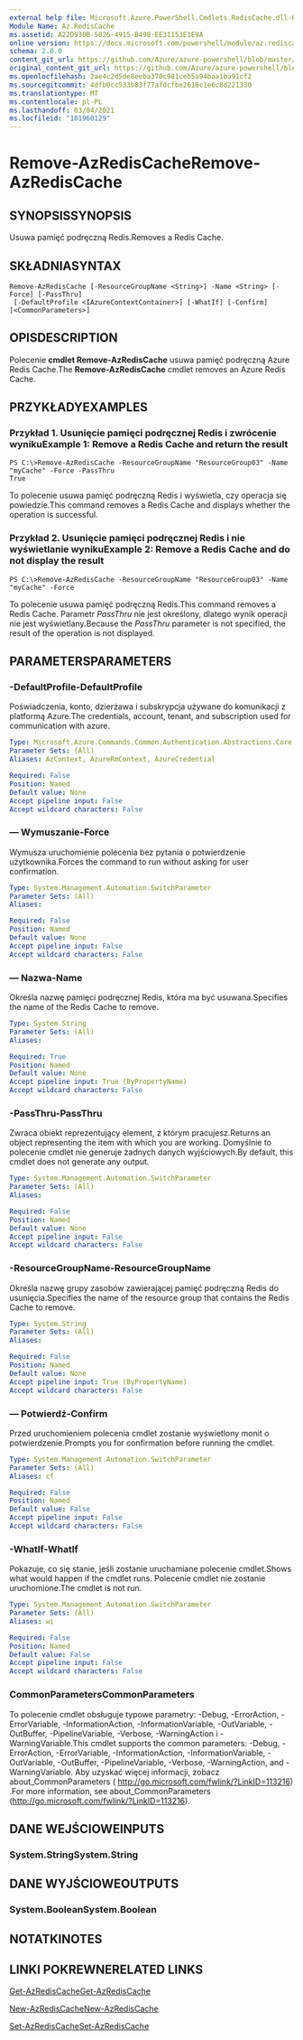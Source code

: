 ```yaml
---
external help file: Microsoft.Azure.PowerShell.Cmdlets.RedisCache.dll-Help.xml
Module Name: Az.RedisCache
ms.assetid: A22D930B-5026-4915-B498-EE31153E1E9A
online version: https://docs.microsoft.com/powershell/module/az.rediscache/remove-azrediscache
schema: 2.0.0
content_git_url: https://github.com/Azure/azure-powershell/blob/master/src/RedisCache/RedisCache/help/Remove-AzRedisCache.md
original_content_git_url: https://github.com/Azure/azure-powershell/blob/master/src/RedisCache/RedisCache/help/Remove-AzRedisCache.md
ms.openlocfilehash: 2ae4c2d5de8eeba370c981ceb5a94baa1ba91cf2
ms.sourcegitcommit: 4dfb0cc533b83f77afdcfbe2618c1e6c8d221330
ms.translationtype: MT
ms.contentlocale: pl-PL
ms.lasthandoff: 03/04/2021
ms.locfileid: "101960129"
---
```

# <span data-ttu-id="d1930-101">Remove-AzRedisCache</span><span class="sxs-lookup"><span data-stu-id="d1930-101">Remove-AzRedisCache</span></span>

## <span data-ttu-id="d1930-102">SYNOPSIS</span><span class="sxs-lookup"><span data-stu-id="d1930-102">SYNOPSIS</span></span>
<span data-ttu-id="d1930-103">Usuwa pamięć podręczną Redis.</span><span class="sxs-lookup"><span data-stu-id="d1930-103">Removes a Redis Cache.</span></span>

## <span data-ttu-id="d1930-104">SKŁADNIA</span><span class="sxs-lookup"><span data-stu-id="d1930-104">SYNTAX</span></span>

```
Remove-AzRedisCache [-ResourceGroupName <String>] -Name <String> [-Force] [-PassThru]
 [-DefaultProfile <IAzureContextContainer>] [-WhatIf] [-Confirm] [<CommonParameters>]
```

## <span data-ttu-id="d1930-105">OPIS</span><span class="sxs-lookup"><span data-stu-id="d1930-105">DESCRIPTION</span></span>
<span data-ttu-id="d1930-106">Polecenie **cmdlet Remove-AzRedisCache** usuwa pamięć podręczną Azure Redis Cache.</span><span class="sxs-lookup"><span data-stu-id="d1930-106">The **Remove-AzRedisCache** cmdlet removes an Azure Redis Cache.</span></span>

## <span data-ttu-id="d1930-107">PRZYKŁADY</span><span class="sxs-lookup"><span data-stu-id="d1930-107">EXAMPLES</span></span>

### <span data-ttu-id="d1930-108">Przykład 1. Usunięcie pamięci podręcznej Redis i zwrócenie wyniku</span><span class="sxs-lookup"><span data-stu-id="d1930-108">Example 1: Remove a Redis Cache and return the result</span></span>
```
PS C:\>Remove-AzRedisCache -ResourceGroupName "ResourceGroup03" -Name "myCache" -Force -PassThru
True
```

<span data-ttu-id="d1930-109">To polecenie usuwa pamięć podręczną Redis i wyświetla, czy operacja się powiedzie.</span><span class="sxs-lookup"><span data-stu-id="d1930-109">This command removes a Redis Cache and displays whether the operation is successful.</span></span>

### <span data-ttu-id="d1930-110">Przykład 2. Usunięcie pamięci podręcznej Redis i nie wyświetlanie wyniku</span><span class="sxs-lookup"><span data-stu-id="d1930-110">Example 2: Remove a Redis Cache and do not display the result</span></span>
```
PS C:\>Remove-AzRedisCache -ResourceGroupName "ResourceGroup03" -Name "myCache" -Force
```

<span data-ttu-id="d1930-111">To polecenie usuwa pamięć podręczną Redis.</span><span class="sxs-lookup"><span data-stu-id="d1930-111">This command removes a Redis Cache.</span></span>
<span data-ttu-id="d1930-112">Parametr *PassThru* nie jest określony, dlatego wynik operacji nie jest wyświetlany.</span><span class="sxs-lookup"><span data-stu-id="d1930-112">Because the *PassThru* parameter is not specified, the result of the operation is not displayed.</span></span>

## <span data-ttu-id="d1930-113">PARAMETERS</span><span class="sxs-lookup"><span data-stu-id="d1930-113">PARAMETERS</span></span>

### <span data-ttu-id="d1930-114">-DefaultProfile</span><span class="sxs-lookup"><span data-stu-id="d1930-114">-DefaultProfile</span></span>
<span data-ttu-id="d1930-115">Poświadczenia, konto, dzierżawa i subskrypcja używane do komunikacji z platformą Azure.</span><span class="sxs-lookup"><span data-stu-id="d1930-115">The credentials, account, tenant, and subscription used for communication with azure.</span></span>

```yaml
Type: Microsoft.Azure.Commands.Common.Authentication.Abstractions.Core.IAzureContextContainer
Parameter Sets: (All)
Aliases: AzContext, AzureRmContext, AzureCredential

Required: False
Position: Named
Default value: None
Accept pipeline input: False
Accept wildcard characters: False
```

### <span data-ttu-id="d1930-116">— Wymuszanie</span><span class="sxs-lookup"><span data-stu-id="d1930-116">-Force</span></span>
<span data-ttu-id="d1930-117">Wymusza uruchomienie polecenia bez pytania o potwierdzenie użytkownika.</span><span class="sxs-lookup"><span data-stu-id="d1930-117">Forces the command to run without asking for user confirmation.</span></span>

```yaml
Type: System.Management.Automation.SwitchParameter
Parameter Sets: (All)
Aliases:

Required: False
Position: Named
Default value: None
Accept pipeline input: False
Accept wildcard characters: False
```

### <span data-ttu-id="d1930-118">— Nazwa</span><span class="sxs-lookup"><span data-stu-id="d1930-118">-Name</span></span>
<span data-ttu-id="d1930-119">Określa nazwę pamięci podręcznej Redis, która ma być usuwana.</span><span class="sxs-lookup"><span data-stu-id="d1930-119">Specifies the name of the Redis Cache to remove.</span></span>

```yaml
Type: System.String
Parameter Sets: (All)
Aliases:

Required: True
Position: Named
Default value: None
Accept pipeline input: True (ByPropertyName)
Accept wildcard characters: False
```

### <span data-ttu-id="d1930-120">-PassThru</span><span class="sxs-lookup"><span data-stu-id="d1930-120">-PassThru</span></span>
<span data-ttu-id="d1930-121">Zwraca obiekt reprezentujący element, z którym pracujesz.</span><span class="sxs-lookup"><span data-stu-id="d1930-121">Returns an object representing the item with which you are working.</span></span>
<span data-ttu-id="d1930-122">Domyślnie to polecenie cmdlet nie generuje żadnych danych wyjściowych.</span><span class="sxs-lookup"><span data-stu-id="d1930-122">By default, this cmdlet does not generate any output.</span></span>

```yaml
Type: System.Management.Automation.SwitchParameter
Parameter Sets: (All)
Aliases:

Required: False
Position: Named
Default value: None
Accept pipeline input: False
Accept wildcard characters: False
```

### <span data-ttu-id="d1930-123">-ResourceGroupName</span><span class="sxs-lookup"><span data-stu-id="d1930-123">-ResourceGroupName</span></span>
<span data-ttu-id="d1930-124">Określa nazwę grupy zasobów zawierającej pamięć podręczną Redis do usunięcia.</span><span class="sxs-lookup"><span data-stu-id="d1930-124">Specifies the name of the resource group that contains the Redis Cache to remove.</span></span>

```yaml
Type: System.String
Parameter Sets: (All)
Aliases:

Required: False
Position: Named
Default value: None
Accept pipeline input: True (ByPropertyName)
Accept wildcard characters: False
```

### <span data-ttu-id="d1930-125">— Potwierdź</span><span class="sxs-lookup"><span data-stu-id="d1930-125">-Confirm</span></span>
<span data-ttu-id="d1930-126">Przed uruchomieniem polecenia cmdlet zostanie wyświetlony monit o potwierdzenie.</span><span class="sxs-lookup"><span data-stu-id="d1930-126">Prompts you for confirmation before running the cmdlet.</span></span>

```yaml
Type: System.Management.Automation.SwitchParameter
Parameter Sets: (All)
Aliases: cf

Required: False
Position: Named
Default value: False
Accept pipeline input: False
Accept wildcard characters: False
```

### <span data-ttu-id="d1930-127">-WhatIf</span><span class="sxs-lookup"><span data-stu-id="d1930-127">-WhatIf</span></span>
<span data-ttu-id="d1930-128">Pokazuje, co się stanie, jeśli zostanie uruchamiane polecenie cmdlet.</span><span class="sxs-lookup"><span data-stu-id="d1930-128">Shows what would happen if the cmdlet runs.</span></span>
<span data-ttu-id="d1930-129">Polecenie cmdlet nie zostanie uruchomione.</span><span class="sxs-lookup"><span data-stu-id="d1930-129">The cmdlet is not run.</span></span>

```yaml
Type: System.Management.Automation.SwitchParameter
Parameter Sets: (All)
Aliases: wi

Required: False
Position: Named
Default value: False
Accept pipeline input: False
Accept wildcard characters: False
```

### <span data-ttu-id="d1930-130">CommonParameters</span><span class="sxs-lookup"><span data-stu-id="d1930-130">CommonParameters</span></span>
<span data-ttu-id="d1930-131">To polecenie cmdlet obsługuje typowe parametry: -Debug, -ErrorAction, -ErrorVariable, -InformationAction, -InformationVariable, -OutVariable, -OutBuffer, -PipelineVariable, -Verbose, -WarningAction i -WarningVariable.</span><span class="sxs-lookup"><span data-stu-id="d1930-131">This cmdlet supports the common parameters: -Debug, -ErrorAction, -ErrorVariable, -InformationAction, -InformationVariable, -OutVariable, -OutBuffer, -PipelineVariable, -Verbose, -WarningAction, and -WarningVariable.</span></span> <span data-ttu-id="d1930-132">Aby uzyskać więcej informacji, zobacz about_CommonParameters ( http://go.microsoft.com/fwlink/?LinkID=113216) .</span><span class="sxs-lookup"><span data-stu-id="d1930-132">For more information, see about_CommonParameters (http://go.microsoft.com/fwlink/?LinkID=113216).</span></span>

## <span data-ttu-id="d1930-133">DANE WEJŚCIOWE</span><span class="sxs-lookup"><span data-stu-id="d1930-133">INPUTS</span></span>

### <span data-ttu-id="d1930-134">System.String</span><span class="sxs-lookup"><span data-stu-id="d1930-134">System.String</span></span>

## <span data-ttu-id="d1930-135">DANE WYJŚCIOWE</span><span class="sxs-lookup"><span data-stu-id="d1930-135">OUTPUTS</span></span>

### <span data-ttu-id="d1930-136">System.Boolean</span><span class="sxs-lookup"><span data-stu-id="d1930-136">System.Boolean</span></span>

## <span data-ttu-id="d1930-137">NOTATKI</span><span class="sxs-lookup"><span data-stu-id="d1930-137">NOTES</span></span>

## <span data-ttu-id="d1930-138">LINKI POKREWNE</span><span class="sxs-lookup"><span data-stu-id="d1930-138">RELATED LINKS</span></span>

[<span data-ttu-id="d1930-139">Get-AzRedisCache</span><span class="sxs-lookup"><span data-stu-id="d1930-139">Get-AzRedisCache</span></span>](./Get-AzRedisCache.md)

[<span data-ttu-id="d1930-140">New-AzRedisCache</span><span class="sxs-lookup"><span data-stu-id="d1930-140">New-AzRedisCache</span></span>](./New-AzRedisCache.md)

[<span data-ttu-id="d1930-141">Set-AzRedisCache</span><span class="sxs-lookup"><span data-stu-id="d1930-141">Set-AzRedisCache</span></span>](./Set-AzRedisCache.md)


